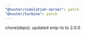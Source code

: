 ```yaml
---
"@nuster/simulation-server": patch
"@nuster/turbine": patch
---
```


chore(deps): updated enip-ts to 2.0.0
